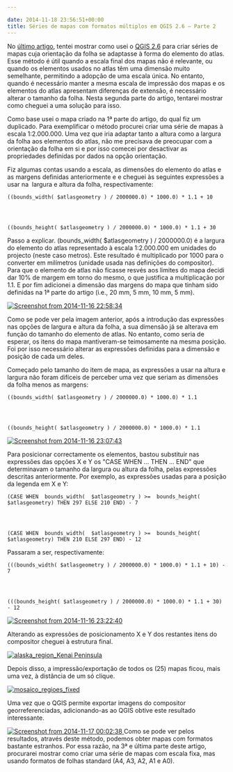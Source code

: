 ```yaml
---

date: 2014-11-18 23:56:51+00:00
title: Séries de mapas com formatos múltiplos em QGIS 2.6 – Parte 2
---
```


No [último artigo](/images/2014/11/09/series-de-mapas-com-formatos-multiplos-em-qgis-2-6-parte-1-multiple-format-map-series-using-qgis-2-6-part-1/), tentei mostrar como usei o [QGIS 2.6](http://www.qgis.org) para criar séries de mapas cuja orientação da folha se adaptasse à forma do elemento do atlas. Esse método é útil quando a escala final dos mapas não é relevante, ou quando os elementos usados no atlas têm uma dimensão muito semelhante, permitindo a adopção de uma escala única. No entanto, quando é necessário manter a mesma escala de impressão dos mapas e os elementos do atlas apresentam diferenças de extensão, é necessário alterar o tamanho da folha. Nesta segunda parte do artigo, tentarei mostrar como cheguei a uma solução para isso.

Como base usei o mapa criado na 1ª parte do artigo, do qual fiz um duplicado. Para exemplificar o método procurei criar uma série de mapas à escala 1:2.000.000. Uma vez que iria adaptar tanto a altura como a largura da folha aos elementos do atlas, não me precisava de preocupar com a orientação da folha em si e por isso comecei por desactivar as propriedades definidas por dados na opção orientação.

Fiz algumas contas usando a escala, as dimensões do elemento do atlas e as margens definidas anteriormente e e cheguei às seguintes expressões a usar na  largura e altura da folha, respectivamente:


    ((bounds_width( $atlasgeometry ) / 2000000.0) * 1000.0) * 1.1 + 10




    ((bounds_height( $atlasgeometry ) / 2000000.0) * 1000.0) * 1.1 + 30


Passo a explicar. (bounds_width( $atlasgeometry ) / 2000000.0) é a largura do elemento do atlas representado à escala 1:2.000.000 em unidades do projecto (neste caso metros). Este resultado é multiplicado por 1000 para o converter em milímetros (unidade usada nas definições do compositor). Para que o elemento de atlas não ficasse resvés aos limites do mapa decidi dar 10% de margem em torno do mesmo, o que justifica a multiplicação por 1.1. E por fim adicionei a dimensão das margens do mapa que tinham sido definidas na 1ª parte do artigo (i.e., 20 mm, 5 mm, 10 mm, 5 mm).

[![Screenshot from 2014-11-16 22:58:34](/images/2014/11/screenshot-from-2014-11-16-225834.png?w=584)
](/images/2014/11/screenshot-from-2014-11-16-225834.png)

Como se pode ver pela imagem anterior, após a introdução das expressões nas opções de largura e altura da folha, a sua dimensão já se alterava em função do tamanho do elemento de atlas. No entanto, como seria de esperar, os itens do mapa mantiveram-se teimosamente na mesma posição. Foi por isso necessário alterar as expressões definidas para a dimensão e posição de cada um deles.

Começado pelo tamanho do item de mapa, as expressões a usar na altura e largura não foram difíceis de perceber uma vez que seriam as dimensões da folha menos as margens:


    ((bounds_width( $atlasgeometry ) / 2000000.0) * 1000.0) * 1.1




    ((bounds_height( $atlasgeometry ) / 2000000.0) * 1000.0) * 1.1


[![Screenshot from 2014-11-16 23:07:43](/images/2014/11/screenshot-from-2014-11-16-230743.png?w=584)
](/images/2014/11/screenshot-from-2014-11-16-230743.png)

Para posicionar correctamente os elementos, bastou substituir nas expressões das opções X e Y os "CASE WHEN ... THEN ... END" que determinavam o tamanho da largura ou altura da folha, pelas expressões descritas anteriormente. Por exemplo, as expressões usadas para a posição da legenda em X e Y:


    (CASE WHEN  bounds_width(  $atlasgeometry ) >=  bounds_height( $atlasgeometry) THEN 297 ELSE 210 END) - 7




    (CASE WHEN  bounds_width(  $atlasgeometry ) >=  bounds_height( $atlasgeometry) THEN 210 ELSE 297 END) - 12


Passaram a ser, respectivamente:


    (((bounds_width( $atlasgeometry ) / 2000000.0) * 1000.0) * 1.1 + 10) - 7




    (((bounds_height( $atlasgeometry ) / 2000000.0) * 1000.0) * 1.1 + 30) - 12


[![Screenshot from 2014-11-16 23:22:40](/images/2014/11/screenshot-from-2014-11-16-232240.png?w=584)
](/images/2014/11/screenshot-from-2014-11-16-232240.png)

Alterando as expressões de posicionamento X e Y dos restantes itens do compositor cheguei à estrutura final.

[![alaska_region_Kenai Peninsula](/images/2014/11/alaska_region_kenai-peninsula.png?w=584)
](/images/2014/11/alaska_region_kenai-peninsula.png)

Depois disso, a impressão/exportação de todos os (25) mapas ficou, mais uma vez, à distância de um só clique.

[![mosaico_regioes_fixed](/images/2014/11/mosaico_regioes_fixed.png)
](/images/2014/11/mosaico_regioes_fixed.png)

Uma vez que o QGIS permite exportar imagens do compositor georreferenciadas, adicionando-as ao QGIS obtive este resultado interessante.

[![Screenshot from 2014-11-17 00:02:38](/images/2014/11/screenshot-from-2014-11-17-000238.png?w=584)
](/images/2014/11/screenshot-from-2014-11-17-000238.png)
Como se pode ver pelos resultados, através deste método, podemos obter mapas com formatos bastante estranhos. Por essa razão, na 3ª e última parte deste artigo, procurarei mostrar como criar uma série de mapas com escala fixa, mas usando formatos de folhas standard (A4, A3, A2, A1 e A0).
